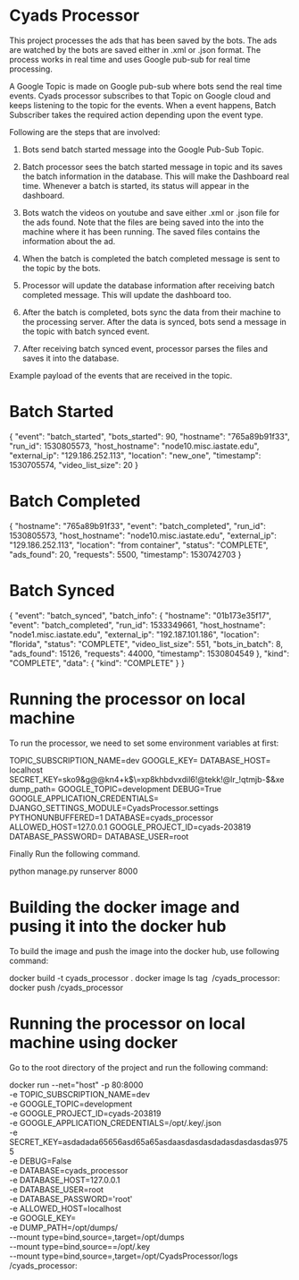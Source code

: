 # Cyads Processor

This project processes the ads that has been saved by the bots. The ads 
are watched by the bots are saved either in .xml or .json format. The process 
works in real time and uses Google pub-sub for real time processing. 

A Google Topic is made on Google pub-sub where bots send the real time events. Cyads 
processor subscribes to that Topic on Google cloud and keeps listening to the topic for 
the events. When a event happens, Batch Subscriber takes the required action depending 
upon the event type.


Following are the steps that are involved:

1) Bots send batch started message into the Google Pub-Sub Topic.

2) Batch processor sees the batch started message in topic and its saves the batch information
in the database. This will make the Dashboard real time. Whenever a batch is started, its status 
will appear in the dashboard.  

3) Bots watch the videos on youtube and save either .xml or .json file for the ads found.
Note that the files are being saved into the into the machine where it has been 
running. The saved files contains the information about the ad.

4) When the batch is completed the batch completed message is sent to the topic by the bots.

5) Processor will update the database information after receiving batch completed message.
This will update the dashboard too.

6) After the batch is completed, bots sync the data from their machine to the processing
server. After the data is synced, bots send a message in the topic with batch synced
event.

7) After receiving batch synced event, processor parses the files and saves it into the 
database.

Example payload of the events that are received in the topic.

# Batch Started
{
  "event": "batch_started",
  "bots_started": 90,
  "hostname": "765a89b91f33",
  "run_id": 1530805573,
  "host_hostname": "node10.misc.iastate.edu",
  "external_ip": "129.186.252.113",
  "location": "new_one",
  "timestamp": 1530705574,
  "video_list_size": 20
}

# Batch Completed

{
  "hostname": "765a89b91f33",
  "event": "batch_completed",
  "run_id": 1530805573,
  "host_hostname": "node10.misc.iastate.edu",
  "external_ip": "129.186.252.113",
  "location": "from container",
  "status": "COMPLETE",
  "ads_found": 20,
  "requests": 5500,
  "timestamp": 1530742703
}
  
  
# Batch Synced

{
 "event": "batch_synced",
 "batch_info": {
   "hostname": "01b173e35f17",
   "event": "batch_completed",
   "run_id": 1533349661,
   "host_hostname": "node1.misc.iastate.edu",
   "external_ip": "192.187.101.186",
   "location": "florida",
   "status": "COMPLETE",
   "video_list_size": 551,
   "bots_in_batch": 8,
   "ads_found": 15126,
   "requests": 44000,
   "timestamp": 1530804549
 },
 "kind": "COMPLETE",
 "data": {
   "kind": "COMPLETE"
 }
}


# Running the processor on local machine

To run the processor, we need to set some environment variables at first:

TOPIC_SUBSCRIPTION_NAME=dev
GOOGLE_KEY=<replace with google api key>
DATABASE_HOST= localhost
SECRET_KEY=sko9&g@@kn4+k$\=xp8khbdvxdil6!@tekk!@lr_!qtmjb-$&xe
dump_path=<path where files from the bots are saved>
GOOGLE_TOPIC=development
DEBUG=True
GOOGLE_APPLICATION_CREDENTIALS=<Googles credentials.json file for the account with topic>
DJANGO_SETTINGS_MODULE=CyadsProcessor.settings
PYTHONUNBUFFERED=1
DATABASE=cyads_processor
ALLOWED_HOST=127.0.0.1
GOOGLE_PROJECT_ID=cyads-203819
DATABASE_PASSWORD=
DATABASE_USER=root

Finally Run the following command.

python manage.py runserver 8000


# Building the docker image and pusing it into the docker hub

To build the image and push the image into the docker hub, use following command:


docker build -t cyads_processor .
docker image ls
tag <image id of the latest found from above command> <docker hub user>/cyads_processor:<version>
docker push <username>/cyads_processor


# Running the processor on local machine using docker

Go to the root directory of the project and run the following command:


docker run --net="host" -p 80:8000 \
-e TOPIC_SUBSCRIPTION_NAME=dev \
-e GOOGLE_TOPIC=development \
-e GOOGLE_PROJECT_ID=cyads-203819 \
-e GOOGLE_APPLICATION_CREDENTIALS=/opt/.key/<google credential file>.json \
-e SECRET_KEY=asdadada65656asd65a65asdaasdasdasdadasdasdasdas9755 \
-e DEBUG=False \
-e DATABASE=cyads_processor \
-e DATABASE_HOST=127.0.0.1 \
-e DATABASE_USER=root \
-e DATABASE_PASSWORD='root' \
-e ALLOWED_HOST=localhost \
-e GOOGLE_KEY=<Google Api Key> \
-e DUMP_PATH=/opt/dumps/ \
--mount type=bind,source=<path where synced files are saved>,target=/opt/dumps \
--mount type=bind,source=<path where credential.json file is saved>=/opt/.key \
--mount type=bind,source=<path where logs will be saved>,target=/opt/CyadsProcessor/logs <dockerhub user>/cyads_processor:<version>


















